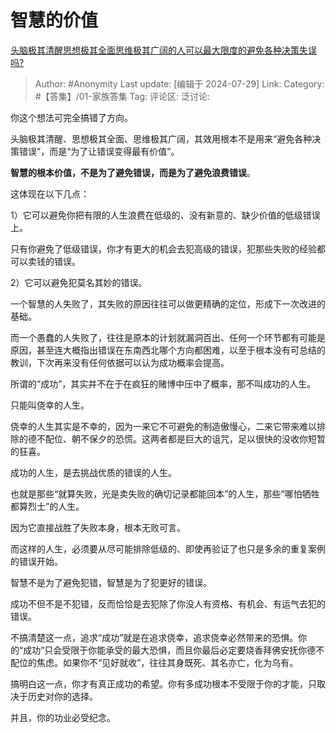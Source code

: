 # 智慧的价值
[头脑极其清醒思想极其全面思维极其广阔的人可以最大限度的避免各种决策失误吗?](https://www.zhihu.com/question/656110527/answer/3576854263)

> Author: #Anonymity
> Last update: [编辑于 2024-07-29]
> Link:
> Category: #【答集】/01-家族答集 
> Tag: 
> 评论区:
> 泛讨论:

你这个想法可完全搞错了方向。

头脑极其清醒、思想极其全面、思维极其广阔，其效用根本不是用来“避免各种决策错误”，而是“为了让错误变得最有价值”。

**智慧的根本价值，不是为了避免错误，而是为了避免浪费错误**。

这体现在以下几点：

1）它可以避免你把有限的人生浪费在低级的、没有新意的、缺少价值的低级错误上。

只有你避免了低级错误，你才有更大的机会去犯高级的错误，犯那些失败的经验都可以卖钱的错误。

2）它可以避免犯莫名其妙的错误。

一个智慧的人失败了，其失败的原因往往可以做更精确的定位，形成下一次改进的基础。

而一个愚蠢的人失败了，往往是原本的计划就漏洞百出、任何一个环节都有可能是原因，甚至连大概指出错误在东南西北哪个方向都困难，以至于根本没有可总结的教训，下次再来没有任何依据可以认为成功概率会提高。

所谓的“成功”，其实并不在于在疯狂的赌博中压中了概率，那不叫成功的人生。

只能叫侥幸的人生。

侥幸的人生其实是不幸的，因为一来它不可避免的制造傲慢心，二来它带来难以排除的德不配位、朝不保夕的恐慌。这两者都是巨大的诅咒，足以很快的没收你短暂的狂喜。

成功的人生，是去挑战优质的错误的人生。

也就是那些“就算失败，光是卖失败的确切记录都能回本”的人生，那些“哪怕牺牲都算烈士”的人生。

因为它直接战胜了失败本身，根本无败可言。

而这样的人生，必须要从尽可能排除低级的、即使再验证了也只是多余的重复案例的错误开始。

智慧不是为了避免犯错，智慧是为了犯更好的错误。

成功不但不是不犯错，反而恰恰是去犯除了你没人有资格、有机会、有运气去犯的错误。

不搞清楚这一点，追求“成功”就是在追求侥幸，追求侥幸必然带来的恐惧。你的“成功”只会受限于你能承受的最大恐惧，而且你最后必定要烧香拜佛安抚你德不配位的焦虑。如果你不“见好就收”，往往其身既死、其名亦亡，化为乌有。

搞明白这一点，你才有真正成功的希望。你有多成功根本不受限于你的才能，只取决于历史对你的选择。

并且，你的功业必受纪念。